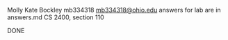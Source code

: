 Molly Kate Bockley
mb334318
mb334318@ohio.edu
answers for lab are in answers.md
CS 2400, section 110

DONE